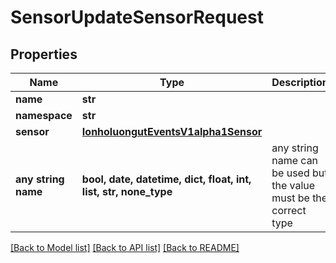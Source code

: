 # SensorUpdateSensorRequest


## Properties
Name | Type | Description | Notes
------------ | ------------- | ------------- | -------------
**name** | **str** |  | [optional] 
**namespace** | **str** |  | [optional] 
**sensor** | [**IonholuongutEventsV1alpha1Sensor**](IonholuongutEventsV1alpha1Sensor.md) |  | [optional] 
**any string name** | **bool, date, datetime, dict, float, int, list, str, none_type** | any string name can be used but the value must be the correct type | [optional]

[[Back to Model list]](../README.md#documentation-for-models) [[Back to API list]](../README.md#documentation-for-api-endpoints) [[Back to README]](../README.md)


